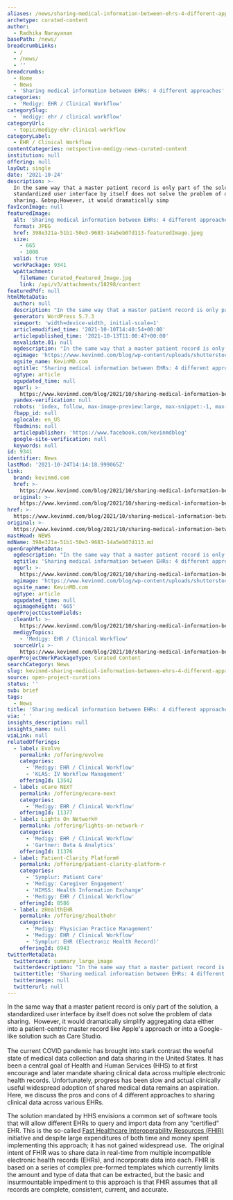 ```yaml
---
aliases: /news/sharing-medical-information-between-ehrs-4-different-approaches
archetype: curated-content
author:
  - Radhika Narayanan
basePath: /news/
breadcrumbLinks:
  - /
  - /news/
  - ''
breadcrumbs:
  - Home
  - News
  - 'Sharing medical information between EHRs: 4 different approaches'
categories:
  - 'Medigy: EHR / Clinical Workflow'
categorySlug:
  - 'medigy: ehr / clinical workflow'
categoryUrl:
  - topic/medigy-ehr-clinical-workflow
categoryLabel:
  - EHR / Clinical Workflow
contentCategories: netspective-medigy-news-curated-content
institution: null
offering: null
layOut: single
date: '2021-10-24'
description: >-
  In the same way that a master patient record is only part of the solution, a
  standardized user interface by itself does not solve the problem of data
  sharing. &nbsp;However, it would dramatically simp
favIconImage: null
featuredImage:
  alt: 'Sharing medical information between EHRs: 4 different approaches'
  format: JPEG
  href: 398e321a-51b1-50e3-9683-14a5eb07d113-featuredImage.jpeg
  size:
    - 665
    - 1000
  valid: true
  workPackage: 9341
  wpAttachment:
    fileName: Curated_Featured_Image.jpg
    link: /api/v3/attachments/18298/content
featuredPdf: null
htmlMetaData:
  author: null
  description: "In the same way that a master patient record is only part of the solution, a standardized user interface by itself does not solve the problem of data sharing. \_However, it would dramatically simplify aggregating data either into a patient-centric master record like Apple's approach or into a Google-like solution such as Care Studio. \_"
  generator: WordPress 5.7.3
  viewport: 'width=device-width, initial-scale=1'
  articlemodified_time: '2021-10-10T14:40:54+00:00'
  articlepublished_time: '2021-10-13T11:00:47+00:00'
  msvalidate.01: null
  ogdescription: "In the same way that a master patient record is only part of the solution, a standardized user interface by itself does not solve the problem of data sharing. \_However, it would dramatically simplify aggregating data either into a patient-centric master record like Apple's approach or into a Google-like solution such as Care Studio. \_"
  ogimage: 'https://www.kevinmd.com/blog/wp-content/uploads/shutterstock_1907803879.jpg'
  ogsite_name: KevinMD.com
  ogtitle: 'Sharing medical information between EHRs: 4 different approaches'
  ogtype: article
  ogupdated_time: null
  ogurl: >-
    https://www.kevinmd.com/blog/2021/10/sharing-medical-information-between-ehrs-4-different-approaches.html
  yandex-verification: null
  robots: 'index, follow, max-image-preview:large, max-snippet:-1, max-video-preview:-1'
  fbapp_id: null
  oglocale: en_US
  fbadmins: null
  articlepublisher: 'https://www.facebook.com/kevinmdblog'
  google-site-verification: null
  keywords: null
id: 9341
identifier: News
lastMod: '2021-10-24T14:14:18.999065Z'
link:
  brand: kevinmd.com
  href: >-
    https://www.kevinmd.com/blog/2021/10/sharing-medical-information-between-ehrs-4-different-approaches.html
  original: >-
    https://www.kevinmd.com/blog/2021/10/sharing-medical-information-between-ehrs-4-different-approaches.html
href: >-
  https://www.kevinmd.com/blog/2021/10/sharing-medical-information-between-ehrs-4-different-approaches.html
original: >-
  https://www.kevinmd.com/blog/2021/10/sharing-medical-information-between-ehrs-4-different-approaches.html
mastHead: NEWS
mdName: 398e321a-51b1-50e3-9683-14a5eb07d113.md
openGraphMetaData:
  ogdescription: "In the same way that a master patient record is only part of the solution, a standardized user interface by itself does not solve the problem of data sharing. \_However, it would dramatically simplify aggregating data either into a patient-centric master record like Apple's approach or into a Google-like solution such as Care Studio. \_"
  ogtitle: 'Sharing medical information between EHRs: 4 different approaches'
  ogurl: >-
    https://www.kevinmd.com/blog/2021/10/sharing-medical-information-between-ehrs-4-different-approaches.html
  ogimage: 'https://www.kevinmd.com/blog/wp-content/uploads/shutterstock_1907803879.jpg'
  ogsite_name: KevinMD.com
  ogtype: article
  ogupdated_time: null
  ogimageheight: '665'
openProjectCustomFields:
  cleanUrl: >-
    https://www.kevinmd.com/blog/2021/10/sharing-medical-information-between-ehrs-4-different-approaches.html
  medigyTopics:
    - 'Medigy: EHR / Clinical Workflow'
  sourceUrl: >-
    https://www.kevinmd.com/blog/2021/10/sharing-medical-information-between-ehrs-4-different-approaches.html
openProjectWorkPackageType: Curated Content
searchCategory: News
slug: kevinmd-sharing-medical-information-between-ehrs-4-different-approaches
source: open-project-curations
status: ''
sub: brief
tags:
  - News
title: 'Sharing medical information between EHRs: 4 different approaches'
via: ' '
insights_description: null
insights_name: null
viaLink: null
relatedOfferings:
  - label: Evolve
    permalink: /offering/evolve
    categories:
      - 'Medigy: EHR / Clinical Workflow'
      - 'KLAS: IV Workflow Management'
    offeringId: 13542
  - label: eCare NEXT
    permalink: /offering/ecare-next
    categories:
      - 'Medigy: EHR / Clinical Workflow'
    offeringId: 11377
  - label: Lights On Network®
    permalink: /offering/lights-on-network-r
    categories:
      - 'Medigy: EHR / Clinical Workflow'
      - 'Gartner: Data & Analytics'
    offeringId: 11376
  - label: Patient-Clarity Platform®
    permalink: /offering/patient-clarity-platform-r
    categories:
      - 'Symplur: Patient Care'
      - 'Medigy: Caregiver Engagement'
      - 'HIMSS: Health Information Exchange'
      - 'Medigy: EHR / Clinical Workflow'
    offeringId: 8586
  - label: zHealthEHR
    permalink: /offering/zhealthehr
    categories:
      - 'Medigy: Physician Practice Management'
      - 'Medigy: EHR / Clinical Workflow'
      - 'Symplur: EHR (Electronic Health Record)'
    offeringId: 6943
twitterMetaData:
  twittercard: summary_large_image
  twitterdescription: "In the same way that a master patient record is only part of the solution, a standardized user interface by itself does not solve the problem of data sharing. \_However, it would dramatically simplify aggregating data either into a patient-centric master record like Apple's approach or into a Google-like solution such as Care Studio. \_"
  twittertitle: 'Sharing medical information between EHRs: 4 different approaches'
  twitterimage: null
  twitterurl: null
---
```

<p>In the same way that a master patient record is only part of the solution, a standardized user interface by itself does not solve the problem of data sharing. &nbsp;However, it would dramatically simplify aggregating data either into a patient-centric master record like Apple's approach or into a Google-like solution such as Care Studio. &nbsp;<br><br>The current COVID pandemic has brought into stark contrast the woeful state of medical data collection and data sharing in the United States. It has been a central goal of Health and Human Services (HHS) to at first encourage and later mandate sharing clinical data across multiple electronic health records. Unfortunately, progress has been slow and actual clinically useful widespread adoption of shared medical data remains an aspiration.&nbsp; Here, we discuss the pros and cons of 4 different approaches to sharing clinical data across various EHRs.</p><p>The solution mandated by HHS envisions a common set of software tools that will allow different EHRs to query and import data from any “certified” EHR. This is the so-called <a href="https://ecqi.healthit.gov/fhir">Fast Healthcare Interoperability Resources (FHIR)</a> initiative and despite large expenditures of both time and money spent implementing this approach; it has not gained widespread use.&nbsp; The original intent of FHIR was to share data in real-time from multiple incompatible electronic health records (EHRs), and incorporate data into each. FHIR is based on a series of complex pre-formed templates which currently limits the amount and type of data that can be extracted, but the basic and insurmountable impediment to this approach is that FHIR assumes that all records are complete, consistent, current, and accurate.</p>